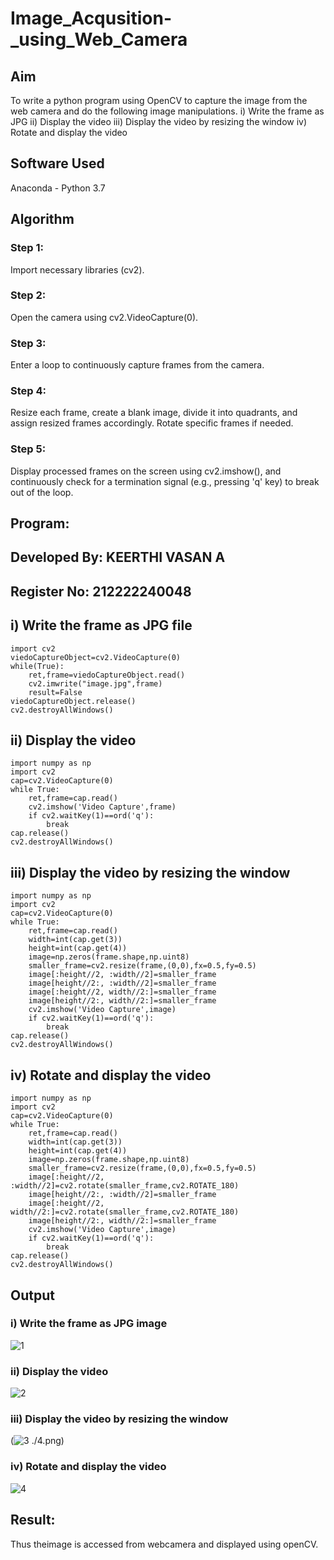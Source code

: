 # Image_Acqusition-_using_Web_Camera
## Aim
To write a python program using OpenCV to capture the image from the web camera and do the following image manipulations.
i) Write the frame as JPG 
ii) Display the video 
iii) Display the video by resizing the window
iv) Rotate and display the video

## Software Used
Anaconda - Python 3.7
## Algorithm
### Step 1:
Import necessary libraries (cv2).
### Step 2:
Open the camera using cv2.VideoCapture(0).
### Step 3:
Enter a loop to continuously capture frames from the camera.
### Step 4:
Resize each frame, create a blank image, divide it into quadrants, and assign resized frames accordingly. Rotate specific frames if needed.
### Step 5:
Display processed frames on the screen using cv2.imshow(), and continuously check for a termination signal (e.g., pressing 'q' key) to break out of the loop.

## Program:
## Developed By: KEERTHI VASAN A
## Register No: 212222240048


## i) Write the frame as JPG file
```PY
import cv2
viedoCaptureObject=cv2.VideoCapture(0)
while(True):
    ret,frame=viedoCaptureObject.read()
    cv2.imwrite("image.jpg",frame)
    result=False
viedoCaptureObject.release()
cv2.destroyAllWindows()
```
## ii) Display the video
```PY
import numpy as np
import cv2
cap=cv2.VideoCapture(0)
while True:
    ret,frame=cap.read()
    cv2.imshow('Video Capture',frame)
    if cv2.waitKey(1)==ord('q'):
        break
cap.release()
cv2.destroyAllWindows()
```
## iii) Display the video by resizing the window
```PY
import numpy as np
import cv2
cap=cv2.VideoCapture(0)
while True:
    ret,frame=cap.read()
    width=int(cap.get(3))
    height=int(cap.get(4))
    image=np.zeros(frame.shape,np.uint8)
    smaller_frame=cv2.resize(frame,(0,0),fx=0.5,fy=0.5)
    image[:height//2, :width//2]=smaller_frame
    image[height//2:, :width//2]=smaller_frame
    image[:height//2, width//2:]=smaller_frame
    image[height//2:, width//2:]=smaller_frame
    cv2.imshow('Video Capture',image)
    if cv2.waitKey(1)==ord('q'):
        break
cap.release()
cv2.destroyAllWindows()
```
## iv) Rotate and display the video
```PY
import numpy as np
import cv2
cap=cv2.VideoCapture(0)
while True:
    ret,frame=cap.read()
    width=int(cap.get(3))
    height=int(cap.get(4))
    image=np.zeros(frame.shape,np.uint8)
    smaller_frame=cv2.resize(frame,(0,0),fx=0.5,fy=0.5)
    image[:height//2, :width//2]=cv2.rotate(smaller_frame,cv2.ROTATE_180)
    image[height//2:, :width//2]=smaller_frame
    image[:height//2, width//2:]=cv2.rotate(smaller_frame,cv2.ROTATE_180)
    image[height//2:, width//2:]=smaller_frame
    cv2.imshow('Video Capture',image)
    if cv2.waitKey(1)==ord('q'):
        break
cap.release()
cv2.destroyAllWindows()
```
## Output
### i) Write the frame as JPG image
![1](https://github.com/user-attachments/assets/fa5f188b-773d-4681-b876-f86bb3af2c2a)

### ii) Display the video
![2](https://github.com/user-attachments/assets/6972a9b5-9777-4068-b160-8dae051c8838)
### iii) Display the video by resizing the window
(![3](https://github.com/user-attachments/assets/4227495f-c2e4-4d60-95bd-79cbfcac92ab)
./4.png)
### iv) Rotate and display the video
![4](https://github.com/user-attachments/assets/c9ffe867-2a60-49dc-afd3-fd5e4180aa22)
## Result:
Thus theimage is accessed from webcamera and displayed using openCV.
